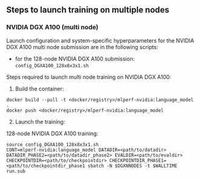 ## Steps to launch training on multiple nodes

### NVIDIA DGX A100 (multi node)
Launch configuration and system-specific hyperparameters for the NVIDIA DGX A100
multi node submission are in the following scripts:
* for the 128-node NVIDIA DGX A100 submission: `config_DGXA100_128x8x3x1.sh`

Steps required to launch multi node training on NVIDIA DGX A100:

1. Build the container:

```
docker build --pull -t <docker/registry>/mlperf-nvidia:language_model .
docker push <docker/registry>/mlperf-nvidia:language_model
```

2. Launch the training:

128-node NVIDIA DGX A100 training:

```
source config_DGXA100_128x8x3x1.sh
CONT=mlperf-nvidia:language_model DATADIR=<path/to/datadir> DATADIR_PHASE2=<path/to/datadir_phase2> EVALDIR=<path/to/evaldir> CHECKPOINTDIR=<path/to/checkpointdir> CHECKPOINTDIR_PHASE1=<path/to/checkpointdir_phase1 sbatch -N $DGXNNODES -t $WALLTIME run.sub
```
